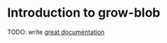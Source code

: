 # Introduction to grow-blob

TODO: write [great documentation](http://jacobian.org/writing/great-documentation/what-to-write/)
